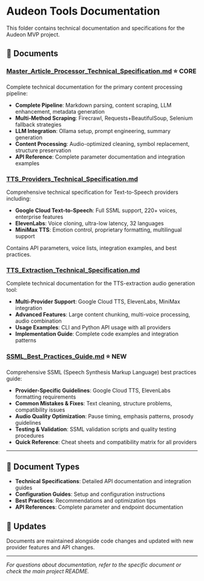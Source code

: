 # Audeon Tools Documentation

This folder contains technical documentation and specifications for the Audeon MVP project.

## 📁 Documents

### [Master_Article_Processor_Technical_Specification.md](./Master_Article_Processor_Technical_Specification.md) ⭐ **CORE**
Complete technical documentation for the primary content processing pipeline:
- **Complete Pipeline**: Markdown parsing, content scraping, LLM enhancement, metadata generation
- **Multi-Method Scraping**: Firecrawl, Requests+BeautifulSoup, Selenium fallback strategies
- **LLM Integration**: Ollama setup, prompt engineering, summary generation
- **Content Processing**: Audio-optimized cleaning, symbol replacement, structure preservation
- **API Reference**: Complete parameter documentation and integration examples

### [TTS_Providers_Technical_Specification.md](./TTS_Providers_Technical_Specification.md)
Comprehensive technical specification for Text-to-Speech providers including:
- **Google Cloud Text-to-Speech**: Full SSML support, 220+ voices, enterprise features
- **ElevenLabs**: Voice cloning, ultra-low latency, 32 languages  
- **MiniMax TTS**: Emotion control, proprietary formatting, multilingual support

Contains API parameters, voice lists, integration examples, and best practices.

### [TTS_Extraction_Technical_Specification.md](./TTS_Extraction_Technical_Specification.md)
Complete technical documentation for the TTS-extraction audio generation tool:
- **Multi-Provider Support**: Google Cloud TTS, ElevenLabs, MiniMax integration
- **Advanced Features**: Large content chunking, multi-voice processing, audio combination
- **Usage Examples**: CLI and Python API usage with all providers
- **Implementation Guide**: Complete code examples and integration patterns

### [SSML_Best_Practices_Guide.md](./SSML_Best_Practices_Guide.md) ⭐ **NEW**
Comprehensive SSML (Speech Synthesis Markup Language) best practices guide:
- **Provider-Specific Guidelines**: Google Cloud TTS, ElevenLabs formatting requirements
- **Common Mistakes & Fixes**: Text cleaning, structure problems, compatibility issues
- **Audio Quality Optimization**: Pause timing, emphasis patterns, prosody guidelines  
- **Testing & Validation**: SSML validation scripts and quality testing procedures
- **Quick Reference**: Cheat sheets and compatibility matrix for all providers

---

## 📝 Document Types

- **Technical Specifications**: Detailed API documentation and integration guides
- **Configuration Guides**: Setup and configuration instructions  
- **Best Practices**: Recommendations and optimization tips
- **API References**: Complete parameter and endpoint documentation

## 🔄 Updates

Documents are maintained alongside code changes and updated with new provider features and API changes.

---

*For questions about documentation, refer to the specific document or check the main project README.*